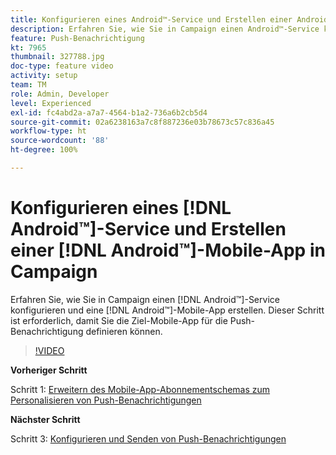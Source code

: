 ```yaml
---
title: Konfigurieren eines Android™-Service und Erstellen einer Android™-Mobile-App in Campaign
description: Erfahren Sie, wie Sie in Campaign einen Android™-Service konfigurieren und eine Android™-Mobile-App erstellen.
feature: Push-Benachrichtigung
kt: 7965
thumbnail: 327788.jpg
doc-type: feature video
activity: setup
team: TM
role: Admin, Developer
level: Experienced
exl-id: fc4abd2a-a7a7-4564-b1a2-736a6b2cb5d4
source-git-commit: 02a6238163a7c8f887236e03b78673c57c836a45
workflow-type: ht
source-wordcount: '88'
ht-degree: 100%

---
```


# Konfigurieren eines [!DNL Android™]-Service und Erstellen einer [!DNL Android™]-Mobile-App in Campaign

Erfahren Sie, wie Sie in Campaign einen [!DNL Android™]-Service konfigurieren und eine [!DNL Android™]-Mobile-App erstellen. Dieser Schritt ist erforderlich, damit Sie die Ziel-Mobile-App für die Push-Benachrichtigung definieren können.

>[!VIDEO](https://video.tv.adobe.com/v/327788?quality=12)

**Vorheriger Schritt**

Schritt 1: [Erweitern des Mobile-App-Abonnementschemas zum Personalisieren von Push-Benachrichtigungen](/help/tutorial-get-started-with-push-notifications-for-android/extend-the-app-subscription-schema.md)

**Nächster Schritt**

Schritt 3: [Konfigurieren und Senden von Push-Benachrichtigungen](/help/tutorial-get-started-with-push-notifications-for-android/configure-and-send-push-notifications.md)
